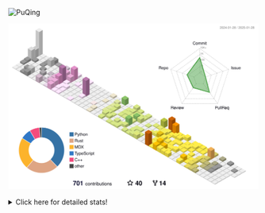 ![PuQing](https://user-images.githubusercontent.com/27223114/171565019-9a56fae6-b08b-421f-99db-7e830da42371.png)

![](./profile-3d-contrib/profile-season-animate.svg)

<details>
<summary>Click here for detailed stats!</summary>

<!--START_SECTION:waka-->
![Lines of code](https://img.shields.io/badge/From%20Hello%20World%20I%27ve%20Written-1.7%20million%20lines%20of%20code-blue)

**🐱 My GitHub Data** 

> 📦 416.8 kB Used in GitHub's Storage 
 > 
> 🚫 Not Opted to Hire
 > 
> 📜 37 Public Repositories 
 > 
> 🔑 33 Private Repositories 
 > 
**I'm an Early 🐤** 

```text
🌞 Morning                744 commits         ██░░░░░░░░░░░░░░░░░░░░░░░   08.35 % 
🌆 Daytime                3964 commits        ███████████░░░░░░░░░░░░░░   44.50 % 
🌃 Evening                2020 commits        ██████░░░░░░░░░░░░░░░░░░░   22.68 % 
🌙 Night                  2179 commits        ██████░░░░░░░░░░░░░░░░░░░   24.46 % 
```


📊 **This Week I Spent My Time On** 

```text
💬 Programming Languages: 
PPTMan                   1 hr 52 mins        ██████████░░░░░░░░░░░░░░░   38.88 % 
Other                    1 hr 39 mins        █████████░░░░░░░░░░░░░░░░   34.41 % 
Music                    43 mins             ████░░░░░░░░░░░░░░░░░░░░░   15.20 % 
Reading Paper            24 mins             ██░░░░░░░░░░░░░░░░░░░░░░░   08.50 % 
Communicating            8 mins              █░░░░░░░░░░░░░░░░░░░░░░░░   03.01 % 

🔥 Editors: 
MicrosoftPowerPoint      1 hr 52 mins        ██████████░░░░░░░░░░░░░░░   38.88 % 
Telegram                 1 hr 4 mins         ██████░░░░░░░░░░░░░░░░░░░   22.23 % 
NetEaseMusic             43 mins             ████░░░░░░░░░░░░░░░░░░░░░   15.20 % 
微信读书                     35 mins             ███░░░░░░░░░░░░░░░░░░░░░░   12.19 % 
Zotero                   24 mins             ██░░░░░░░░░░░░░░░░░░░░░░░   08.50 % 

💻 Operating System: 
Mac                      4 hrs 49 mins       █████████████████████████   100.00 % 
```


<!--END_SECTION:waka-->
</details>

